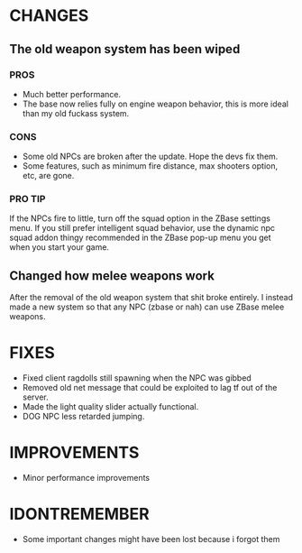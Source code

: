 # CHANGES
## The old weapon system has been wiped
### PROS
- Much better performance.
- The base now relies fully on engine weapon behavior, this is more ideal than my old fuckass system.
### CONS
- Some old NPCs are broken after the update. Hope the devs fix them.
- Some features, such as minimum fire distance, max shooters option, etc, are gone.
### PRO TIP
If the NPCs fire to little, turn off the squad option in the ZBase settings menu. If you still prefer intelligent squad behavior, use the dynamic npc squad addon thingy recommended in the ZBase pop-up menu you get when you start your game.
## Changed how melee weapons work
After the removal of the old weapon system that shit broke entirely. 
I instead made a new system so that any NPC (zbase or nah) can use ZBase melee weapons.
# FIXES
- Fixed client ragdolls still spawning when the NPC was gibbed
- Removed old net message that could be exploited to lag tf out of the server.
- Made the light quality slider actually functional.
- DOG NPC less retarded jumping.
# IMPROVEMENTS
- Minor performance improvements
# IDONTREMEMBER
- Some important changes might have been lost because i forgot them